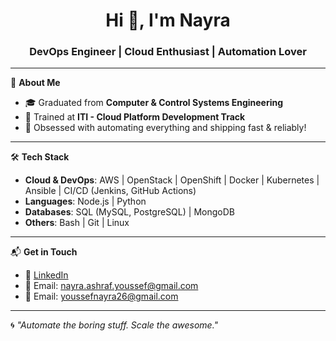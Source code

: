 <h1 align="center">Hi 👋, I'm Nayra</h1>
<h3 align="center">DevOps Engineer | Cloud Enthusiast | Automation Lover</h3>

---

🚀 **About Me**
- 🎓 Graduated from **Computer & Control Systems Engineering**
- 🧠 Trained at **ITI - Cloud Platform Development Track**
- 🔧 Obsessed with automating everything and shipping fast & reliably!

---

🛠️ **Tech Stack**

- **Cloud & DevOps**: AWS | OpenStack | OpenShift | Docker | Kubernetes | Ansible | CI/CD (Jenkins, GitHub Actions)
- **Languages**: Node.js | Python
- **Databases**: SQL (MySQL, PostgreSQL) | MongoDB
- **Others**: Bash | Git | Linux

---


📬 **Get in Touch**
- 💼 [LinkedIn](https://www.linkedin.com/in/nayra-ashraf-youssef)
- 📧 Email: nayra.ashraf.youssef@gmail.com
- 📧 Email: youssefnayra26@gmail.com 

---

🌀 *"Automate the boring stuff. Scale the awesome."*
